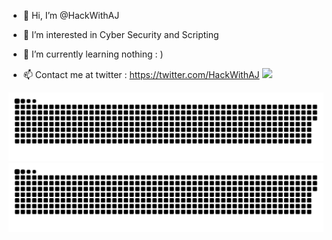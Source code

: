- 👋 Hi, I’m @HackWithAJ
- 👀 I’m interested in Cyber Security and Scripting
- 🌱 I’m currently learning nothing : )

- 📫 Contact me at twitter : https://twitter.com/HackWithAJ
[![](https://visitcount.itsvg.in/api?id=HackWithAJ&label=Profile%20Views&icon=5&pretty=true)](https://visitcount.itsvg.in)

<div align="center" dir="auto">
  <a target="_blank" rel="noopener noreferrer nofollow" href="https://raw.githubusercontent.com/migueltc13/migueltc13/main/.github/images/github-snake-dark.svg#gh-dark-mode-only"><img alt="Snake animation dark mode" src="https://raw.githubusercontent.com/migueltc13/migueltc13/main/.github/images/github-snake-dark.svg#gh-dark-mode-only" style="max-width: 100%;"></a>
  <a target="_blank" rel="noopener noreferrer nofollow" href="https://raw.githubusercontent.com/migueltc13/migueltc13/main/.github/images/github-contribution-grid-snake.svg#gh-light-mode-only"><img alt="Snake animation light mode" src="https://raw.githubusercontent.com/migueltc13/migueltc13/main/.github/images/github-contribution-grid-snake.svg#gh-light-mode-only" style="max-width: 100%;"></a>
</div>



